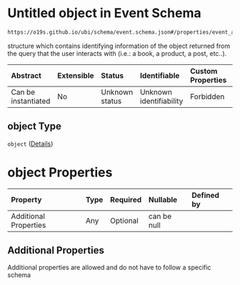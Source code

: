 # Untitled object in Event Schema

```txt
https://o19s.github.io/ubi/schema/event.schema.json#/properties/event_attributes/properties/object
```

structure which contains identifying information of the object returned from the query that the user interacts with (i.e.: a book, a product, a post, etc..).

| Abstract            | Extensible | Status         | Identifiable            | Custom Properties | Additional Properties | Access Restrictions | Defined In                                                                |
| :------------------ | :--------- | :------------- | :---------------------- | :---------------- | :-------------------- | :------------------ | :------------------------------------------------------------------------ |
| Can be instantiated | No         | Unknown status | Unknown identifiability | Forbidden         | Allowed               | none                | [event.schema.json\*](../../out/event.schema.json "open original schema") |

## object Type

`object` ([Details](event-properties-event_attributes-properties-object.md))

# object Properties

| Property              | Type | Required | Nullable    | Defined by |
| :-------------------- | :--- | :------- | :---------- | :--------- |
| Additional Properties | Any  | Optional | can be null |            |

## Additional Properties

Additional properties are allowed and do not have to follow a specific schema
